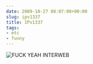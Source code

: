 ```yaml
---  
date: 2009-10-27 08:07:00+00:00  
slug: ipv1337  
title: IPv1337  
tags:  
- etc  
- funny  
---  
```

  
![FUCK YEAH INTERWEB](http://cacavoladora.org/img/IP.jpg)  
